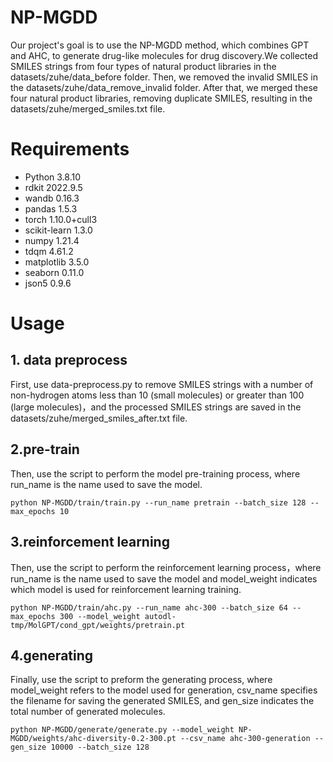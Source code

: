 NP-MGDD
=======
  Our project's goal is to use the NP-MGDD method, which combines GPT and AHC, to generate drug-like molecules for drug discovery.We collected SMILES strings from four types of natural product libraries in the datasets/zuhe/data_before folder. Then, we removed the invalid SMILES in the datasets/zuhe/data_remove_invalid folder. After that, we merged these four natural product libraries, removing duplicate SMILES, resulting in the datasets/zuhe/merged_smiles.txt file.
# Requirements
* Python 3.8.10
* rdkit 2022.9.5
* wandb 0.16.3
* pandas 1.5.3
* torch 1.10.0+cull3
* scikit-learn 1.3.0
* numpy 1.21.4
* tdqm 4.61.2
* matplotlib 3.5.0
* seaborn 0.11.0
* json5 0.9.6
# Usage
## 1. data preprocess
 First, use data-preprocess.py to remove SMILES strings with a number of non-hydrogen atoms less than 10 (small molecules) or greater than 100 (large molecules)，and the processed SMILES strings are saved in the datasets/zuhe/merged_smiles_after.txt file.
## 2.pre-train
  Then, use the script to perform the model pre-training process, where run_name is the name used to save the model.
~~~
python NP-MGDD/train/train.py --run_name pretrain --batch_size 128 --max_epochs 10
~~~
## 3.reinforcement learning
  Then, use the script to perform the reinforcement learning process，where run_name is the name used to save the model and model_weight indicates which model is used for reinforcement learning training.
~~~
python NP-MGDD/train/ahc.py --run_name ahc-300 --batch_size 64 --max_epochs 300 --model_weight autodl-tmp/MolGPT/cond_gpt/weights/pretrain.pt
~~~
## 4.generating
  Finally, use the script to preform the generating process, where model_weight refers to the model used for generation, csv_name specifies the filename for saving the generated SMILES, and gen_size indicates the total number of generated molecules.
~~~
python NP-MGDD/generate/generate.py --model_weight NP-MGDD/weights/ahc-diversity-0.2-300.pt --csv_name ahc-300-generation --gen_size 10000 --batch_size 128
~~~
